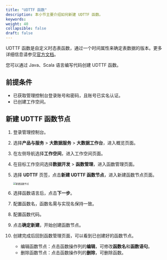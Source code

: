 ```yaml
---
title: "UDTTF 函数"
description: 本小节主要介绍如何新建 UDTTF 函数。 
keywords: 
weight: 40
collapsible: false
draft: false
---
```


UDTTF 函数是自定义时态表函数，通过一个时间属性来确定表数据的版本。更多详细信息请参见[官方文档](https://nightlies.apache.org/flink/flink-docs-release-1.11/zh/dev/table/streaming/temporal_tables.html)。

您可以通过 Java、Scala 语言编写代码创建 UDTTF 函数。

## 前提条件

- 已获取管理控制台登录账号和密码，且账号已实名认证。
- 已创建工作空间。

## 新建 UDTTF 函数节点

1. 登录管理控制台。
2. 选择**产品与服务** > **大数据服务** > **大数据工作台**，进入概览页面。
3. 在左侧导航选择**工作空间**，进入工作空间页面。
4. 在目标工作空间选择**数据开发** > **函数管理**，进入函数管理页面。
5. 选择 **UDTTF** 页签，点击**新建 UDTTF 函数节点**，进入新建函数节点页面。
   
   <img src="/bigdata/databench/_images/create_function_node.png" alt="新建函数节点" style="zoom:50%;" />

6. 选择函数语言后，点击**下一步**。
7. 配置函数名，函数名需与实现名保持一致。
8. 配置函数代码。
9. 点击**确定新建**，开始创建函数节点。
10. 创建完成后回到函数管理页面，可以看到已创建好的函数节点。   
    - 编辑函数节点：点击函数操作列的**编辑**，可修改**函数名**和**函数语句**。
    - 删除函数节点：点击函数操作列的**删除**，可删除函数。



